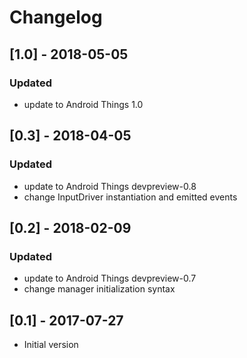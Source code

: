 # Changelog

## [1.0] - 2018-05-05
### Updated
- update to Android Things 1.0

## [0.3] - 2018-04-05
### Updated
- update to Android Things devpreview-0.8
- change InputDriver instantiation and emitted events

## [0.2] - 2018-02-09
### Updated
- update to Android Things devpreview-0.7
- change manager initialization syntax

## [0.1] - 2017-07-27
- Initial version
